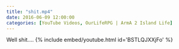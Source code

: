 ```yaml
---
title: "shit.mp4"
date: 2016-06-09 12:00:00
categories: [YouTube Videos, OurLifeRPG | ArmA 2 Island Life]
---
```

Well shit....
{% include embed/youtube.html id='BSTLQJXXjFo' %}